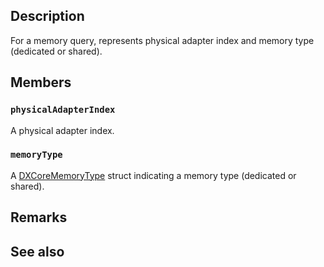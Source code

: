 ## Description

For a memory query, represents physical adapter index and memory type (dedicated or shared).

## Members

### `physicalAdapterIndex`

A physical adapter index.

### `memoryType`

A [DXCoreMemoryType](https://learn.microsoft.com/windows/win32/api/dxcore_interface/ne-dxcore_interface-dxcorememorytype) struct indicating a memory type (dedicated or shared).

## Remarks

## See also